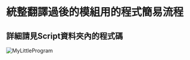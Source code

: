 # 統整翻譯過後的模組用的程式簡易流程
## 詳細請見Script資料夾內的程式碼
![MyLittleProgram](https://user-images.githubusercontent.com/75469306/218974097-507bf219-b662-45ad-90d0-058a4e4fd691.jpg)
